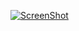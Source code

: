 [![ScreenShot](https://raw.github.com/GabLeRoux/WebMole/master/ressources/WebMole_Youtube_Video.png)](http://youtu.be/ktlMWKNVhgo)

